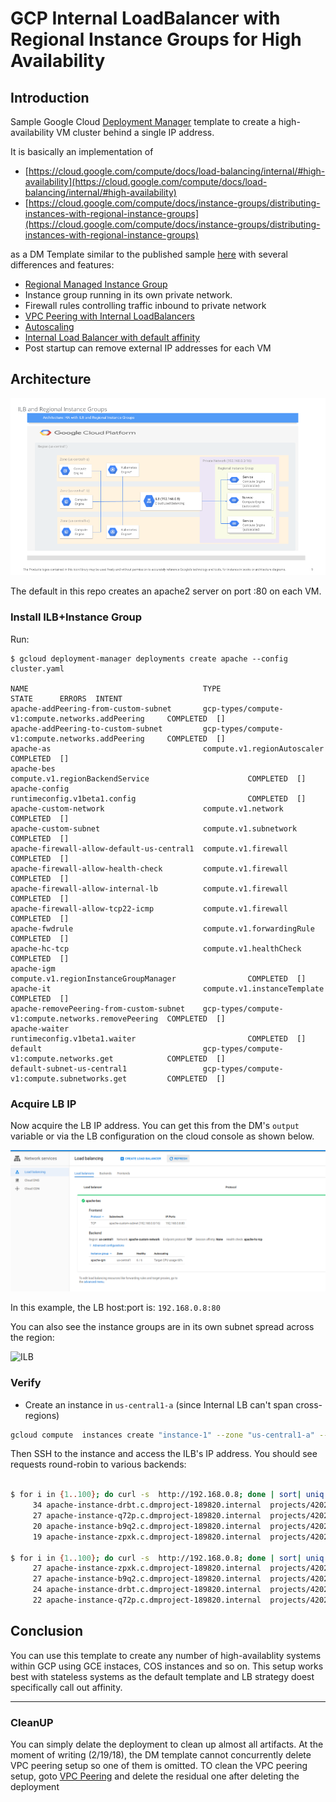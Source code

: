 
# GCP Internal LoadBalancer with Regional Instance Groups for High Availability


## Introduction

Sample Google Cloud [Deployment Manager](https://cloud.google.com/deployment-manager/docs/) template to create
a high-availability VM cluster behind a single IP address.

It is basically an implementation of

- [https://cloud.google.com/compute/docs/load-balancing/internal/#high-availability](https://cloud.google.com/compute/docs/load-balancing/internal/#high-availability)
- [https://cloud.google.com/compute/docs/instance-groups/distributing-instances-with-regional-instance-groups](https://cloud.google.com/compute/docs/instance-groups/distributing-instances-with-regional-instance-groups)

as a DM Template similar to the published sample [here](https://github.com/salrashid123/deploymentmanager-samples/tree/master/examples/v2/internal_lb) with several differences and features:

- [Regional Managed Instance Group](https://cloud.google.com/compute/docs/instance-groups/distributing-instances-with-regional-instance-groups)
- Instance group running in its own private network.
- Firewall rules controlling traffic inbound to private network
- [VPC Peering with Internal LoadBalancers](https://cloud.google.com/vpc/docs/vpc-peering#internal_load_balancing)
- [Autoscaling](https://cloud.google.com/compute/docs/reference/rest/v1/regionAutoscalers)
- [Internal Load Balancer with default affinity](https://cloud.google.com/compute/docs/load-balancing/internal/)
- Post startup can remove external IP addresses for each VM

## Architecture

![ILB](/images/ILB.png)


The default in this repo creates an apache2 server on port :80 on each VM.

### Install ILB+Instance Group

Run:

```
$ gcloud deployment-manager deployments create apache --config cluster.yaml

NAME                                       TYPE                                                 STATE      ERRORS  INTENT
apache-addPeering-from-custom-subnet       gcp-types/compute-v1:compute.networks.addPeering     COMPLETED  []
apache-addPeering-to-custom-subnet         gcp-types/compute-v1:compute.networks.addPeering     COMPLETED  []
apache-as                                  compute.v1.regionAutoscaler                          COMPLETED  []
apache-bes                                 compute.v1.regionBackendService                      COMPLETED  []
apache-config                              runtimeconfig.v1beta1.config                         COMPLETED  []
apache-custom-network                      compute.v1.network                                   COMPLETED  []
apache-custom-subnet                       compute.v1.subnetwork                                COMPLETED  []
apache-firewall-allow-default-us-central1  compute.v1.firewall                                  COMPLETED  []
apache-firewall-allow-health-check         compute.v1.firewall                                  COMPLETED  []
apache-firewall-allow-internal-lb          compute.v1.firewall                                  COMPLETED  []
apache-firewall-allow-tcp22-icmp           compute.v1.firewall                                  COMPLETED  []
apache-fwdrule                             compute.v1.forwardingRule                            COMPLETED  []
apache-hc-tcp                              compute.v1.healthCheck                               COMPLETED  []
apache-igm                                 compute.v1.regionInstanceGroupManager                COMPLETED  []
apache-it                                  compute.v1.instanceTemplate                          COMPLETED  []
apache-removePeering-from-custom-subnet    gcp-types/compute-v1:compute.networks.removePeering  COMPLETED  []
apache-waiter                              runtimeconfig.v1beta1.waiter                         COMPLETED  []
default                                    gcp-types/compute-v1:compute.networks.get            COMPLETED  []
default-subnet-us-central1                 gcp-types/compute-v1:compute.subnetworks.get         COMPLETED  []
```

### Acquire LB IP

Now acquire the LB IP address.  You can get this from the DM's ```output``` variable or via the LB configuration on
the cloud console as shown below.

![ILB](/images/lb_ip.png)

In this example, the LB host:port is:
```192.168.0.8:80```

You can also see the instance groups are in its own subnet spread across the region:

![ILB](/images/ilb_vm.png)


### Verify

- Create an instance in ```us-central1-a``` (since Internal LB can't span cross-regions)

```bash
gcloud compute  instances create "instance-1" --zone "us-central1-a" --no-service-account --no-scopes --min-cpu-platform "Automatic" --image "debian-9-stretch-v20180206" --image-project "debian-cloud" --boot-disk-size "10" 
```

Then SSH to the instance and access the ILB's IP address.  You should see requests round-robin to various backends:

```bash

$ for i in {1..100}; do curl -s  http://192.168.0.8; done | sort| uniq -c |sort -nr
     34 apache-instance-drbt.c.dmproject-189820.internal  projects/420215049367/zones/us-central1-f
     27 apache-instance-q72p.c.dmproject-189820.internal  projects/420215049367/zones/us-central1-b
     20 apache-instance-b9q2.c.dmproject-189820.internal  projects/420215049367/zones/us-central1-c
     19 apache-instance-zpxk.c.dmproject-189820.internal  projects/420215049367/zones/us-central1-f

$ for i in {1..100}; do curl -s  http://192.168.0.8; done | sort| uniq -c |sort -nr
     27 apache-instance-zpxk.c.dmproject-189820.internal  projects/420215049367/zones/us-central1-f
     27 apache-instance-b9q2.c.dmproject-189820.internal  projects/420215049367/zones/us-central1-c
     24 apache-instance-drbt.c.dmproject-189820.internal  projects/420215049367/zones/us-central1-f
     22 apache-instance-q72p.c.dmproject-189820.internal  projects/420215049367/zones/us-central1-b

```

## Conclusion

You can use this template to create any number of high-availablity systems within GCP using GCE instaces, COS instances and so on.
This setup works best with stateless systems as the default template and LB strategy doest specifically call out affinity.

---

### CleanUP
You can simply delate the deployment to clean up almost all artifacts.  At the moment of writing (2/19/18), the DM
template cannot concurrently delete VPC peering setup so one of them is omitted.  TO clean the VPC peering setup, goto
[VPC Peering](https://console.cloud.google.com/networking/peering/list) and delete the residual one after deleting the deployment

